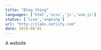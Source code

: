 ```yaml
---
title: "Blog thing"
languages: ['html','scss','js','vue.js']
status: ['live','ongoing']
url: "http://jlabs.netlify.com"
date: 2019-08-01
---
```

A website